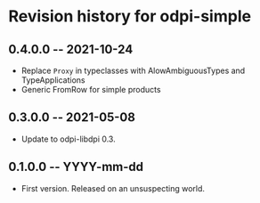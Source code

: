 # Revision history for odpi-simple

## 0.4.0.0  -- 2021-10-24

* Replace `Proxy` in typeclasses with AlowAmbiguousTypes and TypeApplications
* Generic FromRow for simple products

## 0.3.0.0  -- 2021-05-08

* Update to odpi-libdpi 0.3.

## 0.1.0.0  -- YYYY-mm-dd

* First version. Released on an unsuspecting world.

